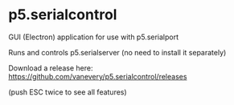 # p5.serialcontrol

GUI (Electron) application for use with p5.serialport

Runs and controls p5.serialserver (no need to install it separately)

Download a release here: https://github.com/vanevery/p5.serialcontrol/releases

(push ESC twice to see all features)
